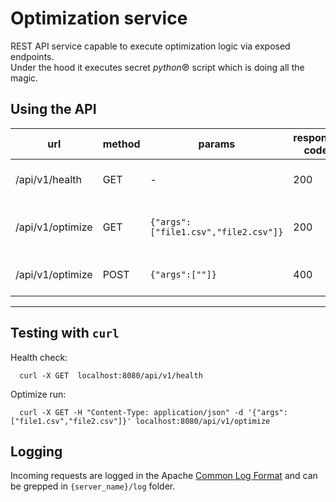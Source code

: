 # Optimization service

REST API service capable to execute optimization logic via exposed endpoints. <br/>
Under the hood it executes secret _python_&#8471; script which is doing all the magic.

## Using the API
| url | method | params | response code | response body | description |  
|-----------|-----------|-----------|-----------|-----------|-----------|
| /api/v1/health | GET | - |  200 |```{"health": true}```| Success health check |
| /api/v1/optimize | GET | ```{"args":["file1.csv","file2.csv"]}```|  200 |```{"exitCode": 0,"shellOutput": "","scriptOutput": "","executionTime": 253}```| Success optimize run |
| /api/v1/optimize | POST | ```{"args":[""]}``` |  400 |```{"text":"error validating json body"}```| Failed optimize run |

----

## Testing with `curl`
Health check:
```
  curl -X GET  localhost:8080/api/v1/health
```
Optimize run:
```
  curl -X GET -H "Content-Type: application/json" -d '{"args":["file1.csv","file2.csv"]}' localhost:8080/api/v1/optimize
```

## Logging
Incoming requests are logged in the Apache [Common Log Format](http://httpd.apache.org/docs/2.2/logs.html#common) and can be grepped in `{server_name}/log` folder.